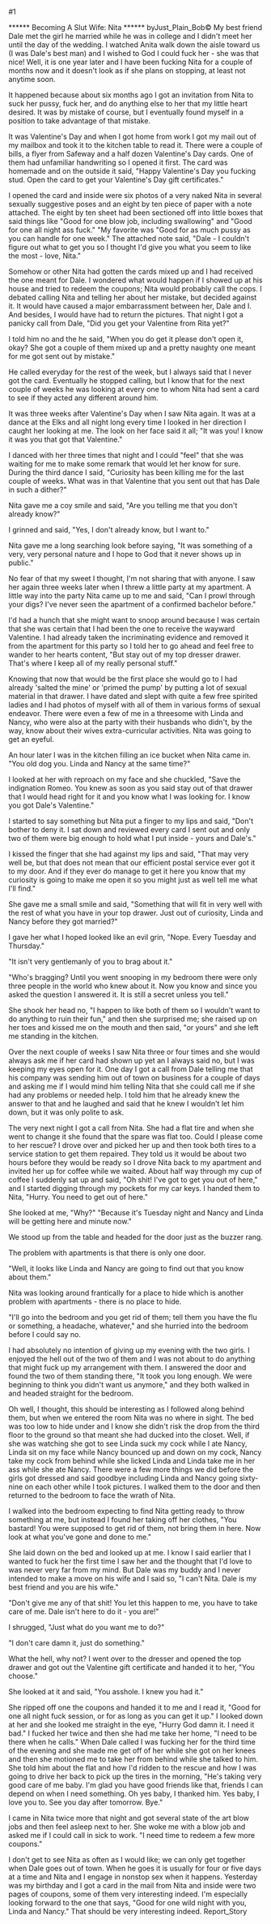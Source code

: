 #1 

 

 ****** Becoming A Slut Wife: Nita ****** byJust_Plain_Bob© My best friend Dale met the girl he married while he was in college and I didn't meet her until the day of the wedding. I watched Anita walk down the aisle toward us (I was Dale's best man) and I wished to God I could fuck her - she was that nice! Well, it is one year later and I have been fucking Nita for a couple of months now and it doesn't look as if she plans on stopping, at least not anytime soon. 

 It happened because about six months ago I got an invitation from Nita to suck her pussy, fuck her, and do anything else to her that my little heart desired. It was by mistake of course, but I eventually found myself in a position to take advantage of that mistake. 

 It was Valentine's Day and when I got home from work I got my mail out of my mailbox and took it to the kitchen table to read it. There were a couple of bills, a flyer from Safeway and a half dozen Valentine's Day cards. One of them had unfamiliar handwriting so I opened it first. The card was homemade and on the outside it said, "Happy Valentine's Day you fucking stud. Open the card to get your Valentine's Day gift certificates." 

 I opened the card and inside were six photos of a very naked Nita in several sexually suggestive poses and an eight by ten piece of paper with a note attached. The eight by ten sheet had been sectioned off into little boxes that said things like "Good for one blow job, including swallowing" and "Good for one all night ass fuck." "My favorite was "Good for as much pussy as you can handle for one week." The attached note said, "Dale - I couldn't figure out what to get you so I thought I'd give you what you seem to like the most - love, Nita." 

 Somehow or other Nita had gotten the cards mixed up and I had received the one meant for Dale. I wondered what would happen if I showed up at his house and tried to redeem the coupons; Nita would probably call the cops. I debated calling Nita and telling her about her mistake, but decided against it. It would have caused a major embarrassment between her, Dale and I. And besides, I would have had to return the pictures. That night I got a panicky call from Dale, "Did you get your Valentine from Rita yet?" 

 I told him no and the he said, "When you do get it please don't open it, okay? She got a couple of them mixed up and a pretty naughty one meant for me got sent out by mistake." 

 He called everyday for the rest of the week, but I always said that I never got the card. Eventually he stopped calling, but I know that for the next couple of weeks he was looking at every one to whom Nita had sent a card to see if they acted any different around him. 

 It was three weeks after Valentine's Day when I saw Nita again. It was at a dance at the Elks and all night long every time I looked in her direction I caught her looking at me. The look on her face said it all; "It was you! I know it was you that got that Valentine." 

 I danced with her three times that night and I could "feel" that she was waiting for me to make some remark that would let her know for sure. During the third dance I said, "Curiosity has been killing me for the last couple of weeks. What was in that Valentine that you sent out that has Dale in such a dither?" 

 Nita gave me a coy smile and said, "Are you telling me that you don't already know?" 

 I grinned and said, "Yes, I don't already know, but I want to." 

 Nita gave me a long searching look before saying, "It was something of a very, very personal nature and I hope to God that it never shows up in public." 

 No fear of that my sweet I thought, I'm not sharing that with anyone. I saw her again three weeks later when I threw a little party at my apartment. A little way into the party Nita came up to me and said, "Can I prowl through your digs? I've never seen the apartment of a confirmed bachelor before." 

 I'd had a hunch that she might want to snoop around because I was certain that she was certain that I had been the one to receive the wayward Valentine. I had already taken the incriminating evidence and removed it from the apartment for this party so I told her to go ahead and feel free to wander to her hearts content, "But stay out of my top dresser drawer. That's where I keep all of my really personal stuff." 

 Knowing that now that would be the first place she would go to I had already 'salted the mine' or 'primed the pump' by putting a lot of sexual material in that drawer. I have dated and slept with quite a few free spirited ladies and I had photos of myself with all of them in various forms of sexual endeavor. There were even a few of me in a threesome with Linda and Nancy, who were also at the party with their husbands who didn't, by the way, know about their wives extra-curricular activities. Nita was going to get an eyeful. 

 An hour later I was in the kitchen filling an ice bucket when Nita came in. "You old dog you. Linda and Nancy at the same time?" 

 I looked at her with reproach on my face and she chuckled, "Save the indignation Romeo. You knew as soon as you said stay out of that drawer that I would head right for it and you know what I was looking for. I know you got Dale's Valentine." 

 I started to say something but Nita put a finger to my lips and said, "Don't bother to deny it. I sat down and reviewed every card I sent out and only two of them were big enough to hold what I put inside - yours and Dale's." 

 I kissed the finger that she had against my lips and said, "That may very well be, but that does not mean that our efficient postal service ever got it to my door. And if they ever do manage to get it here you know that my curiosity is going to make me open it so you might just as well tell me what I'll find." 

 She gave me a small smile and said, "Something that will fit in very well with the rest of what you have in your top drawer. Just out of curiosity, Linda and Nancy before they got married?" 

 I gave her what I hoped looked like an evil grin, "Nope. Every Tuesday and Thursday." 

 "It isn't very gentlemanly of you to brag about it." 

 "Who's bragging? Until you went snooping in my bedroom there were only three people in the world who knew about it. Now you know and since you asked the question I answered it. It is still a secret unless you tell." 

 She shook her head no, "I happen to like both of them so I wouldn't want to do anything to ruin their fun," and then she surprised me; she raised up on her toes and kissed me on the mouth and then said, "or yours" and she left me standing in the kitchen. 

 Over the next couple of weeks I saw Nita three or four times and she would always ask me if her card had shown up yet an I always said no, but I was keeping my eyes open for it. One day I got a call from Dale telling me that his company was sending him out of town on business for a couple of days and asking me if I would mind him telling Nita that she could call me if she had any problems or needed help. I told him that he already knew the answer to that and he laughed and said that he knew I wouldn't let him down, but it was only polite to ask. 

 The very next night I got a call from Nita. She had a flat tire and when she went to change it she found that the spare was flat too. Could I please come to her rescue? I drove over and picked her up and then took both tires to a service station to get them repaired. They told us it would be about two hours before they would be ready so I drove Nita back to my apartment and invited her up for coffee while we waited. About half way through my cup of coffee I suddenly sat up and said, "Oh shit! I've got to get you out of here," and I started digging through my pockets for my car keys. I handed them to Nita, "Hurry. You need to get out of here." 

 She looked at me, "Why?" "Because it's Tuesday night and Nancy and Linda will be getting here and minute now." 

 We stood up from the table and headed for the door just as the buzzer rang. 

 The problem with apartments is that there is only one door. 

 "Well, it looks like Linda and Nancy are going to find out that you know about them." 

 Nita was looking around frantically for a place to hide which is another problem with apartments - there is no place to hide. 

 "I'll go into the bedroom and you get rid of them; tell them you have the flu or something, a headache, whatever," and she hurried into the bedroom before I could say no. 

 I had absolutely no intention of giving up my evening with the two girls. I enjoyed the hell out of the two of them and I was not about to do anything that might fuck up my arrangement with them. I answered the door and found the two of them standing there, "It took you long enough. We were beginning to think you didn't want us anymore," and they both walked in and headed straight for the bedroom. 

 Oh well, I thought, this should be interesting as I followed along behind them, but when we entered the room Nita was no where in sight. The bed was too low to hide under and I know she didn't risk the drop from the third floor to the ground so that meant she had ducked into the closet. Well, if she was watching she got to see Linda suck my cock while I ate Nancy, Linda sit on my face while Nancy bounced up and down on my cock, Nancy take my cock from behind while she licked Linda and Linda take me in her ass while she ate Nancy. There were a few more things we did before the girls got dressed and said goodbye including Linda and Nancy going sixty-nine on each other while I took pictures. I walked them to the door and then returned to the bedroom to face the wrath of Nita. 

 I walked into the bedroom expecting to find Nita getting ready to throw something at me, but instead I found her taking off her clothes, "You bastard! You were supposed to get rid of them, not bring them in here. Now look at what you've gone and done to me." 

 She laid down on the bed and looked up at me. I know I said earlier that I wanted to fuck her the first time I saw her and the thought that I'd love to was never very far from my mind. But Dale was my buddy and I never intended to make a move on his wife and I said so, "I can't Nita. Dale is my best friend and you are his wife." 

 "Don't give me any of that shit! You let this happen to me, you have to take care of me. Dale isn't here to do it - you are!" 

 I shrugged, "Just what do you want me to do?" 

 "I don't care damn it, just do something." 

 What the hell, why not? I went over to the dresser and opened the top drawer and got out the Valentine gift certificate and handed it to her, "You choose." 

 She looked at it and said, "You asshole. I knew you had it." 

 She ripped off one the coupons and handed it to me and I read it, "Good for one all night fuck session, or for as long as you can get it up." I looked down at her and she looked me straight in the eye, "Hurry God damn it. I need it bad." I fucked her twice and then she had me take her home, "I need to be there when he calls." When Dale called I was fucking her for the third time of the evening and she made me get off of her while she got on her knees and then she motioned me to take her from behind while she talked to him. She told him about the flat and how I'd ridden to the rescue and how I was going to drive her back to pick up the tires in the morning, "He's taking very good care of me baby. I'm glad you have good friends like that, friends I can depend on when I need something. Oh yes baby, I thanked him. Yes baby, I love you to. See you day after tomorrow. Bye." 

 I came in Nita twice more that night and got several state of the art blow jobs and then feel asleep next to her. She woke me with a blow job and asked me if I could call in sick to work. "I need time to redeem a few more coupons." 

 I don't get to see Nita as often as I would like; we can only get together when Dale goes out of town. When he goes it is usually for four or five days at a time and Nita and I engage in nonstop sex when it happens. Yesterday was my birthday and I got a card in the mail from Nita and inside were two pages of coupons, some of them very interesting indeed. I'm especially looking forward to the one that says, "Good for one wild night with you, Linda and Nancy." That should be very interesting indeed. Report_Story 
